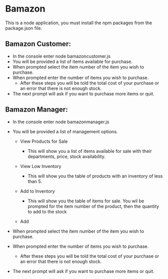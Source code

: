 # Bamazon

This is a node application, you must install the npm packages from the package.json file.

## Bamazon Customer:
  - In the console enter node bamazoncustomer.js
  - You will be provided a list of items available for purchase.
  - When prompted select the item number of the item you wish to purchase.
  - When prompted enter the number of items you wish to purchase.     
    - After these steps you will be told the total cost of your purchase or an error that there is not enough stock.
  - The next prompt will ask if you want to purchase more items or quit.
 
 
## Bamazon Manager:
 - In the console enter node bamazonmanager.js
 - You will be provided a list of management options.
 
    - View Products for Sale
      - This will show you a list of items available for sale with their departments, price, stock availability.
  
   - View Low Inventory
      - This will show you the table of products with an inventory of less than 5.
      
    - Add to Inventory
      - This will show you the table of items for sale.  You wil be prompted for the item number of the product, then the quantity to add to the stock
 
    - Add 
 
 - When prompted select the item number of the item you wish to purchase.
 - When prompted enter the number of items you wish to purchase.
   - After these steps you will be told the total cost of your purchase or an error that there is not enough stock.
 - The next prompt will ask if you want to purchase more items or quit.
 

